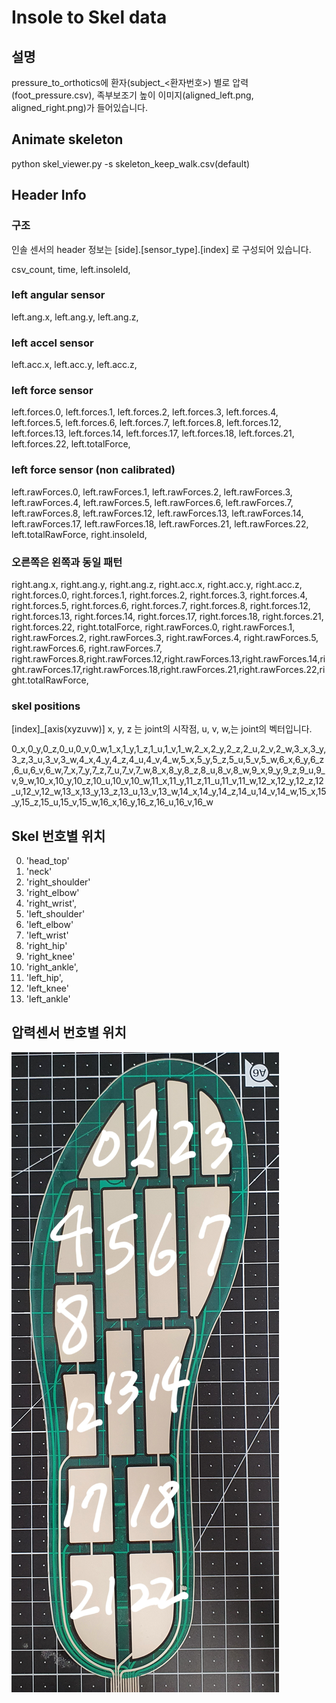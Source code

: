 
# Insole to Skel data


## 설명
pressure_to_orthotics에 환자(subject_<환자번호>) 별로 압력(foot_pressure.csv), 족부보조기 높이 이미지(aligned_left.png, aligned_right.png)가 들어있습니다.

## Animate skeleton
python skel_viewer.py -s skeleton_keep_walk.csv(default)

## Header Info

### 구조
인솔 센서의 header 정보는 [side].[sensor_type].[index] 로 구성되어 있습니다.

csv_count,
time,
left.insoleId,

### left angular sensor
left.ang.x,
left.ang.y,
left.ang.z,

### left accel sensor
left.acc.x,
left.acc.y,
left.acc.z,

### left force sensor
left.forces.0,
left.forces.1,
left.forces.2,
left.forces.3,
left.forces.4,
left.forces.5,
left.forces.6,
left.forces.7,
left.forces.8,
left.forces.12,
left.forces.13,
left.forces.14,
left.forces.17,
left.forces.18,
left.forces.21,
left.forces.22,
left.totalForce,

### left force sensor (non calibrated)
left.rawForces.0,
left.rawForces.1,
left.rawForces.2,
left.rawForces.3,
left.rawForces.4,
left.rawForces.5,
left.rawForces.6,
left.rawForces.7,
left.rawForces.8,
left.rawForces.12,
left.rawForces.13,
left.rawForces.14,
left.rawForces.17,
left.rawForces.18,
left.rawForces.21,
left.rawForces.22,
left.totalRawForce,
right.insoleId,

### 오른쪽은 왼쪽과 동일 패턴
right.ang.x,
right.ang.y,
right.ang.z,
right.acc.x,
right.acc.y,
right.acc.z,
right.forces.0,
right.forces.1,
right.forces.2,
right.forces.3,
right.forces.4,
right.forces.5,
right.forces.6,
right.forces.7,
right.forces.8,
right.forces.12,
right.forces.13,
right.forces.14,
right.forces.17,
right.forces.18,
right.forces.21,
right.forces.22,
right.totalForce,
right.rawForces.0,
right.rawForces.1,
right.rawForces.2,
right.rawForces.3,
right.rawForces.4,
right.rawForces.5,
right.rawForces.6,
right.rawForces.7,
right.rawForces.8,right.rawForces.12,right.rawForces.13,right.rawForces.14,right.rawForces.17,right.rawForces.18,right.rawForces.21,right.rawForces.22,right.totalRawForce,

### skel positions
[index]\_[axis(xyzuvw)]
x, y, z 는 joint의 시작점,
u, v, w,는 joint의 벡터입니다.


0_x,0_y,0_z,0_u,0_v,0_w,1_x,1_y,1_z,1_u,1_v,1_w,2_x,2_y,2_z,2_u,2_v,2_w,3_x,3_y,3_z,3_u,3_v,3_w,4_x,4_y,4_z,4_u,4_v,4_w,5_x,5_y,5_z,5_u,5_v,5_w,6_x,6_y,6_z,6_u,6_v,6_w,7_x,7_y,7_z,7_u,7_v,7_w,8_x,8_y,8_z,8_u,8_v,8_w,9_x,9_y,9_z,9_u,9_v,9_w,10_x,10_y,10_z,10_u,10_v,10_w,11_x,11_y,11_z,11_u,11_v,11_w,12_x,12_y,12_z,12_u,12_v,12_w,13_x,13_y,13_z,13_u,13_v,13_w,14_x,14_y,14_z,14_u,14_v,14_w,15_x,15_y,15_z,15_u,15_v,15_w,16_x,16_y,16_z,16_u,16_v,16_w


## Skel 번호별 위치
0. 'head_top'
1. 'neck'
2. 'right_shoulder'
3. 'right_elbow' 
4. 'right_wrist',
5. 'left_shoulder'
6. 'left_elbow'
7. 'left_wrist'
8. 'right_hip'
9. 'right_knee'
10. 'right_ankle', 
11. 'left_hip', 
12. 'left_knee'
13. 'left_ankle'


## 압력센서 번호별 위치
![plot](./insole.jpg)


